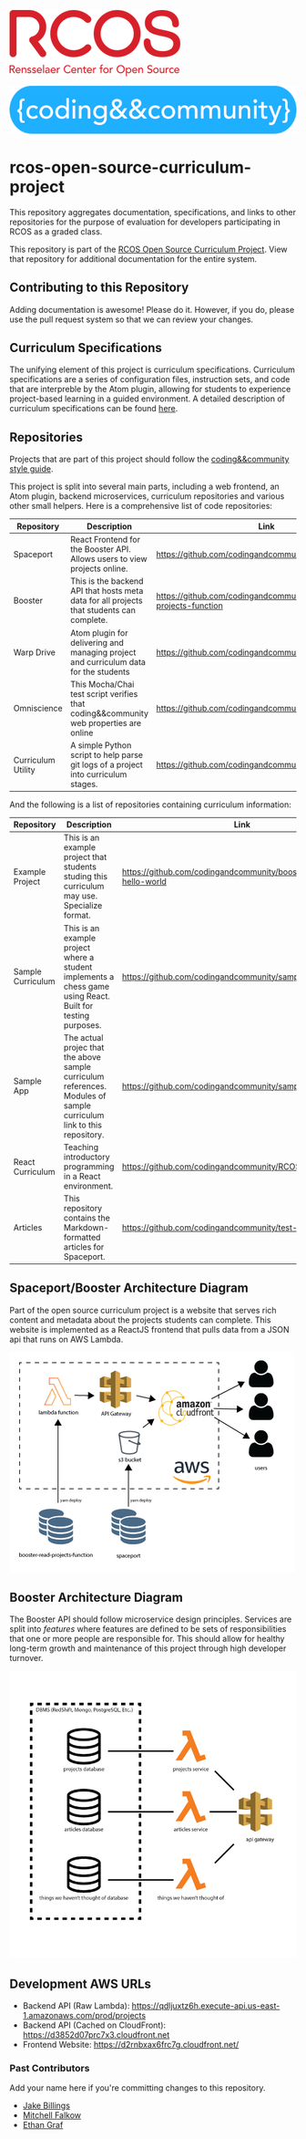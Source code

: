 ![rcos logo](imgs/rcos-logo-300.png)

![coding and community logo](imgs/cc-logo-700.png)

# rcos-open-source-curriculum-project

This repository aggregates documentation, specifications, and links to other repositories for the purpose of evaluation for developers participating in RCOS as a graded class.

This repository is part of the [RCOS Open Source Curriculum Project](https://github.com/codingandcommunity/rcos-open-source-curriculum-project). View that repository for additional documentation for the entire system.

## Contributing to this Repository
Adding documentation is awesome! Please do it. However, if you do, please use the pull request system so that we can review your changes.

## Curriculum Specifications

The unifying element of this project is curriculum specifications. Curriculum specifications
are a series of configuration files, instruction sets, and code that are interpreble
by the Atom plugin, allowing for students to experience project-based learning in a
guided environment. A detailed description of curriculum specifications can be found
[here](curriculum_spec.md).

## Repositories

Projects that are part of this project should follow the [coding&&community style guide](https://github.com/codingandcommunity/style-guide).

This project is split into several main parts, including a web frontend, an Atom plugin, backend microservices, curriculum repositories and various other small helpers. Here is a comprehensive list of code repositories:

| Repository      | Description                                                                                  | Link                                                                 |
| ----------------|--------------------------------------------------------------------------------------------- | -------------------------------------------------------------------- |
| Spaceport          | React Frontend for the Booster API. Allows users to view projects online.                    | https://github.com/codingandcommunity/spaceport                      |
| Booster            | This is the backend API that hosts meta data for all projects that students can complete.    | https://github.com/codingandcommunity/booster-read-projects-function |
| Warp Drive         | Atom plugin for delivering and managing project and curriculum data for the students         | https://github.com/codingandcommunity/fast-forward                   |
| Omniscience        | This Mocha/Chai test script verifies that coding&&community web properties are online        | https://github.com/codingandcommunity/omniscience                    |
| Curriculum Utility | A simple Python script to help parse git logs of a project into curriculum stages.           | https://github.com/codingandcommunity/curriculum_utility             |

And the following is a list of repositories containing curriculum information:

| Repository      | Description                                                                                  | Link                                                                 |
| ----------------|--------------------------------------------------------------------------------------------- | -------------------------------------------------------------------- |
| Example Project   | This is an example project that students studing this curriculum may use. Specialize format. | https://github.com/codingandcommunity/booster-project-hello-world     |
| Sample Curriculum | This is an example project where a student implements a chess game using React. Built for testing purposes. | https://github.com/codingandcommunity/sample-curriculum   |
| Sample App        | The actual projec that the above sample curriculum references. Modules of sample curriculum link to this repository. | https://github.com/codingandcommunity/sample-app        |
| React Curriculum  | Teaching introductory programming in a React environment.          | https://github.com/codingandcommunity/RCOSReactcurriculum              |
| Articles  | This repository contains the Markdown-formatted articles for Spaceport.          | https://github.com/codingandcommunity/test-articles              |



## Spaceport/Booster Architecture Diagram

Part of the open source curriculum project is a website that serves rich content and metadata about the projects students can complete. This website is implemented as a ReactJS frontend that pulls data from a JSON api that runs on AWS Lambda.

![Spaceport/Booster Architecture Diagram](docs/spaceport-architecture.png)

## Booster Architecture Diagram
The Booster API should follow microservice design principles. Services are split into _features_ where features are defined to be sets of responsibilities that one or more people are responsible for. This should allow for healthy long-term growth and maintenance of this project through high developer turnover.

![Booster Architecture Diagram](imgs/presentation-backend-microservices.png)

## Development AWS URLs

- Backend API (Raw Lambda): https://qdljuxtz6h.execute-api.us-east-1.amazonaws.com/prod/projects
- Backend API (Cached on CloudFront): https://d3852d07prc7x3.cloudfront.net
- Frontend Website: https://d2rnbxax6frc7g.cloudfront.net/

### Past Contributors ###

Add your name here if you're committing changes to this repository.

- [Jake Billings](https://jakebillings.com)
- [Mitchell Falkow](https://github.com/mdfalkow)
- [Ethan Graf](https://ethangraf.com)
